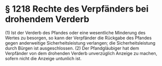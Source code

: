 # § 1218 Rechte des Verpfänders bei drohendem Verderb
(1) Ist der Verderb des Pfandes oder eine wesentliche Minderung des Wertes zu besorgen, so kann der Verpfänder die Rückgabe des Pfandes gegen anderweitige Sicherheitsleistung verlangen; die Sicherheitsleistung durch Bürgen ist ausgeschlossen.
(2) Der Pfandgläubiger hat dem Verpfänder von dem drohenden Verderb unverzüglich Anzeige zu machen, sofern nicht die Anzeige untunlich ist.